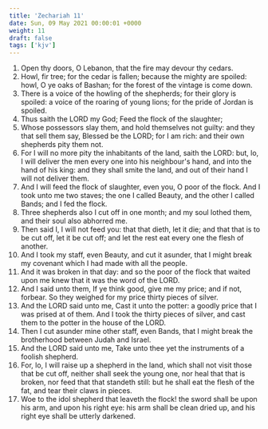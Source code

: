 ```yaml
---
title: 'Zechariah 11'
date: Sun, 09 May 2021 00:00:01 +0000
weight: 11
draft: false
tags: ['kjv'] 
---
```


1. Open thy doors, O Lebanon, that the fire may devour thy cedars.
2. Howl, fir tree; for the cedar is fallen; because the mighty are spoiled: howl, O ye oaks of Bashan; for the forest of the vintage is come down.
3. There is a voice of the howling of the shepherds; for their glory is spoiled: a voice of the roaring of young lions; for the pride of Jordan is spoiled.
4. Thus saith the LORD my God; Feed the flock of the slaughter;
5. Whose possessors slay them, and hold themselves not guilty: and they that sell them say, Blessed be the LORD; for I am rich: and their own shepherds pity them not.
6. For I will no more pity the inhabitants of the land, saith the LORD: but, lo, I will deliver the men every one into his neighbour's hand, and into the hand of his king: and they shall smite the land, and out of their hand I will not deliver them.
7. And I will feed the flock of slaughter, even you, O poor of the flock. And I took unto me two staves; the one I called Beauty, and the other I called Bands; and I fed the flock.
8. Three shepherds also I cut off in one month; and my soul lothed them, and their soul also abhorred me.
9. Then said I, I will not feed you: that that dieth, let it die; and that that is to be cut off, let it be cut off; and let the rest eat every one the flesh of another.
10. And I took my staff, even Beauty, and cut it asunder, that I might break my covenant which I had made with all the people.
11. And it was broken in that day: and so the poor of the flock that waited upon me knew that it was the word of the LORD.
12. And I said unto them, If ye think good, give me my price; and if not, forbear. So they weighed for my price thirty pieces of silver.
13. And the LORD said unto me, Cast it unto the potter: a goodly price that I was prised at of them. And I took the thirty pieces of silver, and cast them to the potter in the house of the LORD.
14. Then I cut asunder mine other staff, even Bands, that I might break the brotherhood between Judah and Israel.
15. And the LORD said unto me, Take unto thee yet the instruments of a foolish shepherd.
16. For, lo, I will raise up a shepherd in the land, which shall not visit those that be cut off, neither shall seek the young one, nor heal that that is broken, nor feed that that standeth still: but he shall eat the flesh of the fat, and tear their claws in pieces.
17. Woe to the idol shepherd that leaveth the flock! the sword shall be upon his arm, and upon his right eye: his arm shall be clean dried up, and his right eye shall be utterly darkened.
